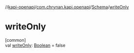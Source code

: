 //[kapi-openapi](../../../index.md)/[com.chrynan.kapi.openapi](../index.md)/[Schema](index.md)/[writeOnly](write-only.md)

# writeOnly

[common]\
val [writeOnly](write-only.md): [Boolean](https://kotlinlang.org/api/latest/jvm/stdlib/kotlin/-boolean/index.html) = false
